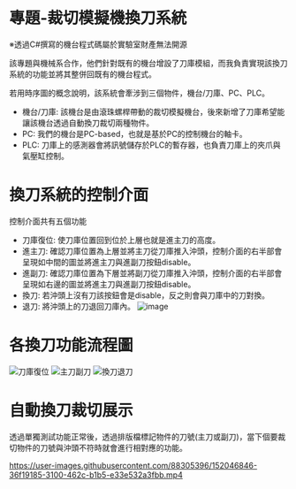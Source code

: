 # 專題-裁切模擬機換刀系統
※透過C#撰寫的機台程式碼屬於實驗室財產無法開源

該專題與機械系合作，他們針對既有的機台增設了刀庫模組，而我負責實現該換刀系統的功能並將其整併回既有的機台程式。

若用時序圖的概念說明，該系統會牽涉到三個物件，機台/刀庫、PC、PLC。
* 機台/刀庫: 該機台是由滾珠螺桿帶動的裁切模擬機台，後來新增了刀庫希望能讓該機台透過自動換刀裁切兩種物件。
* PC: 我們的機台是PC-based，也就是基於PC的控制機台的軸卡。
* PLC: 刀庫上的感測器會將訊號儲存於PLC的暫存器，也負責刀庫上的夾爪與氣壓缸控制。
  
# 換刀系統的控制介面
控制介面共有五個功能
* 刀庫復位: 使刀庫位置回到位於上層也就是進主刀的高度。
* 進主刀: 確認刀庫位置為上層並將主刀從刀庫推入沖頭，控制介面的右半部會呈現如中間的圖並將進主刀與進副刀按鈕disable。
* 進副刀: 確認刀庫位置為下層並將副刀從刀庫推入沖頭，控制介面的右半部會呈現如右邊的圖並將進主刀與進副刀按鈕disable。
* 換刀: 若沖頭上沒有刀該按鈕會是disable，反之則會與刀庫中的刀對換。
* 退刀: 將沖頭上的刀退回刀庫內。
![image](https://user-images.githubusercontent.com/88305396/151932676-3656d6fd-fcb8-47e3-9ec5-71ede9c41a9e.png)
  
# 各換刀功能流程圖
![刀庫復位](https://user-images.githubusercontent.com/88305396/152029704-05aca64f-a12d-45ca-8e0c-e21f07215d51.png)
![主刀副刀](https://user-images.githubusercontent.com/88305396/152031561-99571bdb-ad6b-4f71-852e-fa3502ab7106.png)
![換刀退刀](https://user-images.githubusercontent.com/88305396/152031578-ce9f64ae-7dd4-41ff-8fc7-7ab494fd6d9b.png)
  
# 自動換刀裁切展示
透過單獨測試功能正常後，透過排版檔標記物件的刀號(主刀或副刀)，當下個要裁切物件的刀號與沖頭不符時就會進行相對應的功能。


https://user-images.githubusercontent.com/88305396/152046846-36f19185-3100-462c-b1b5-e33e532a3fbb.mp4

